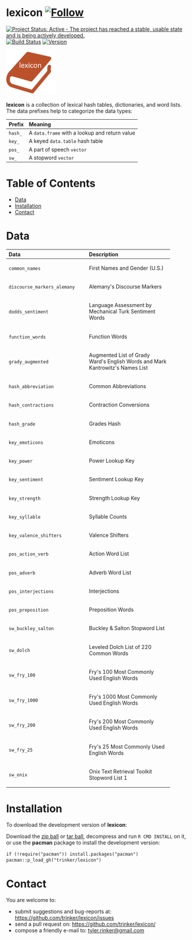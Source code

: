lexicon   [![Follow](https://img.shields.io/twitter/follow/tylerrinker.svg?style=social)](https://twitter.com/intent/follow?screen_name=tylerrinker)
============


[![Project Status: Active - The project has reached a stable, usable
state and is being actively
developed.](http://www.repostatus.org/badges/0.1.0/active.svg)](http://www.repostatus.org/#active)
[![Build
Status](https://travis-ci.org/trinker/lexicon.svg?branch=master)](https://travis-ci.org/trinker/lexicon)
<a href="https://img.shields.io/badge/Version-0.0.1-orange.svg"><img src="https://img.shields.io/badge/Version-0.0.1-orange.svg" alt="Version"/></a>
</p>
<img src="inst/lexicon_logo/r_lexicon.png" width="135" alt="lexicon Logo">

**lexicon** is a collection of lexical hash tables, dictionaries, and
word lists. The data prefixes help to categorize the data types:

<table>
<thead>
<tr class="header">
<th align="left">Prefix</th>
<th align="left">Meaning</th>
</tr>
</thead>
<tbody>
<tr class="odd">
<td align="left"><code>hash_</code></td>
<td align="left">A <code>data.frame</code> with a lookup and return value</td>
</tr>
<tr class="even">
<td align="left"><code>key_</code></td>
<td align="left">A keyed <code>data.table</code> hash table</td>
</tr>
<tr class="odd">
<td align="left"><code>pos_</code></td>
<td align="left">A part of speech <code>vector</code></td>
</tr>
<tr class="even">
<td align="left"><code>sw_</code></td>
<td align="left">A stopword <code>vector</code></td>
</tr>
</tbody>
</table>


Table of Contents
============

-   [Data](#data)
-   [Installation](#installation)
-   [Contact](#contact)

Data
============


<table style="width:88%;">
<colgroup>
<col width="41%" />
<col width="45%" />
</colgroup>
<thead>
<tr class="header">
<th align="left">Data</th>
<th align="left">Description</th>
</tr>
</thead>
<tbody>
<tr class="odd">
<td align="left"><p><code>common_names</code></p></td>
<td align="left"><p>First Names and Gender (U.S.)</p></td>
</tr>
<tr class="even">
<td align="left"><p><code>discourse_markers_alemany</code></p></td>
<td align="left"><p>Alemany's Discourse Markers</p></td>
</tr>
<tr class="odd">
<td align="left"><p><code>dodds_sentiment</code></p></td>
<td align="left"><p>Language Assessment by Mechanical Turk Sentiment Words</p></td>
</tr>
<tr class="even">
<td align="left"><p><code>function_words</code></p></td>
<td align="left"><p>Function Words</p></td>
</tr>
<tr class="odd">
<td align="left"><p><code>grady_augmented</code></p></td>
<td align="left"><p>Augmented List of Grady Ward's English Words and Mark Kantrowitz's Names List</p></td>
</tr>
<tr class="even">
<td align="left"><p><code>hash_abbreviation</code></p></td>
<td align="left"><p>Common Abbreviations</p></td>
</tr>
<tr class="odd">
<td align="left"><p><code>hash_contractions</code></p></td>
<td align="left"><p>Contraction Conversions</p></td>
</tr>
<tr class="even">
<td align="left"><p><code>hash_grade</code></p></td>
<td align="left"><p>Grades Hash</p></td>
</tr>
<tr class="odd">
<td align="left"><p><code>key_emoticons</code></p></td>
<td align="left"><p>Emoticons</p></td>
</tr>
<tr class="even">
<td align="left"><p><code>key_power</code></p></td>
<td align="left"><p>Power Lookup Key</p></td>
</tr>
<tr class="odd">
<td align="left"><p><code>key_sentiment</code></p></td>
<td align="left"><p>Sentiment Lookup Key</p></td>
</tr>
<tr class="even">
<td align="left"><p><code>key_strength</code></p></td>
<td align="left"><p>Strength Lookup Key</p></td>
</tr>
<tr class="odd">
<td align="left"><p><code>key_syllable</code></p></td>
<td align="left"><p>Syllable Counts</p></td>
</tr>
<tr class="even">
<td align="left"><p><code>key_valence_shifters</code></p></td>
<td align="left"><p>Valence Shifters</p></td>
</tr>
<tr class="odd">
<td align="left"><p><code>pos_action_verb</code></p></td>
<td align="left"><p>Action Word List</p></td>
</tr>
<tr class="even">
<td align="left"><p><code>pos_adverb</code></p></td>
<td align="left"><p>Adverb Word List</p></td>
</tr>
<tr class="odd">
<td align="left"><p><code>pos_interjections</code></p></td>
<td align="left"><p>Interjections</p></td>
</tr>
<tr class="even">
<td align="left"><p><code>pos_preposition</code></p></td>
<td align="left"><p>Preposition Words</p></td>
</tr>
<tr class="odd">
<td align="left"><p><code>sw_buckley_salton</code></p></td>
<td align="left"><p>Buckley &amp; Salton Stopword List</p></td>
</tr>
<tr class="even">
<td align="left"><p><code>sw_dolch</code></p></td>
<td align="left"><p>Leveled Dolch List of 220 Common Words</p></td>
</tr>
<tr class="odd">
<td align="left"><p><code>sw_fry_100</code></p></td>
<td align="left"><p>Fry's 100 Most Commonly Used English Words</p></td>
</tr>
<tr class="even">
<td align="left"><p><code>sw_fry_1000</code></p></td>
<td align="left"><p>Fry's 1000 Most Commonly Used English Words</p></td>
</tr>
<tr class="odd">
<td align="left"><p><code>sw_fry_200</code></p></td>
<td align="left"><p>Fry's 200 Most Commonly Used English Words</p></td>
</tr>
<tr class="even">
<td align="left"><p><code>sw_fry_25</code></p></td>
<td align="left"><p>Fry's 25 Most Commonly Used English Words</p></td>
</tr>
<tr class="odd">
<td align="left"><p><code>sw_onix</code></p></td>
<td align="left"><p>Onix Text Retrieval Toolkit Stopword List 1</p></td>
</tr>
</tbody>
</table>

Installation
============

To download the development version of **lexicon**:

Download the [zip
ball](https://github.com/trinker/lexicon/zipball/master) or [tar
ball](https://github.com/trinker/lexicon/tarball/master), decompress and
run `R CMD INSTALL` on it, or use the **pacman** package to install the
development version:

    if (!require("pacman")) install.packages("pacman")
    pacman::p_load_gh("trinker/lexicon")

Contact
=======

You are welcome to:   
- submit suggestions and bug-reports at: <https://github.com/trinker/lexicon/issues>   
- send a pull request on: <https://github.com/trinker/lexicon/>  
- compose a friendly e-mail to: <tyler.rinker@gmail.com>
